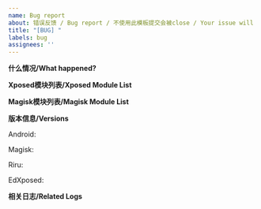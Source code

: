 ```yaml
---
name: Bug report
about: 错误反馈 / Bug report / 不使用此模板提交会被close / Your issue will be close if not following this template
title: "[BUG] "
labels: bug
assignees: ''
---
```


<!--
如果你遇到了卡开机的问题，请确保在提交错误报告之前禁用了所有无关的 Xposed 模块和 Magisk 模块
If you encountered boot loop, please make sure you have disabled all unrelated Xposed and Magisk modules before submit an issue

无论如何，请使用英文标题
In any case, the title should be in English
-->

**什么情况/What happened?**

<!--
如无法开机/模块无效等
Such as bootloop, module not loaded, etc
-->

**Xposed模块列表/Xposed Module List**


**Magisk模块列表/Magisk Module List**


**版本信息/Versions**

Android:

Magisk:

Riru:

EdXposed:

**相关日志/Related Logs**

<!--
为了帮助我们定位问题，请使用 debug 版 EdXposed 模块抓取日志
Please capture log with debug version, otherwise it won't help us locating the issue
-->
